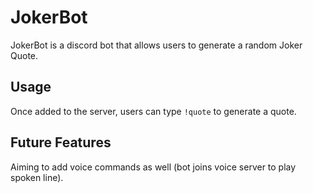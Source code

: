 # JokerBot

JokerBot is a discord bot that allows users to generate a random Joker Quote.

## Usage

Once added to the server, users can type `!quote` to generate a quote.

## Future Features

Aiming to add voice commands as well (bot joins voice server to play spoken line).
